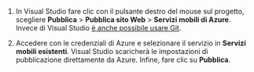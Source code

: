 
1. In Visual Studio fare clic con il pulsante destro del mouse sul progetto, scegliere **Pubblica** > **Pubblica sito Web** > **Servizi mobili di Azure**. Invece di Visual Studio [è anche possibile usare Git](../articles/mobile-services/mobile-services-dotnet-backend-store-code-source-control.md).

2. Accedere con le credenziali di Azure e selezionare il servizio in **Servizi mobili esistenti**. Visual Studio scaricherà le impostazioni di pubblicazione direttamente da Azure. Infine, fare clic su **Pubblica**.

<!---HONumber=July15_HO3-->